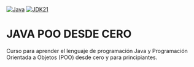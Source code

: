 [![Java](https://img.shields.io/badge/Java-ED8B00?style=for-the-badge&logo=java&logoColor=white)](https://www.oracle.com/java/)
[![JDK21](https://img.shields.io/badge/JDK-21+-orange?style=for-the-badge)](https://www.oracle.com/java/technologies/downloads/#java21)

# JAVA POO DESDE CERO
Curso para aprender el lenguaje de programación Java y Programación Orientada a Objetos (POO) desde cero y para principiantes.





